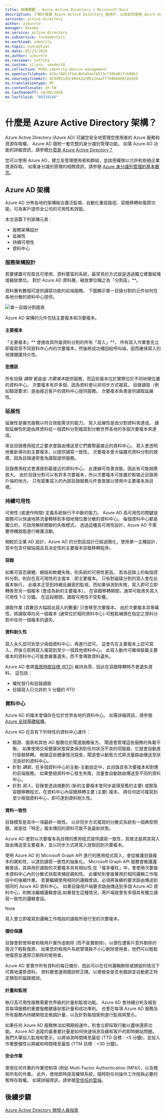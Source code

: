 ```yaml
---
title: 架構概觀 - Azure Active Directory | Microsoft Docs
description: 了解什麼是 Azure Active Directory 租用戶，以及如何使用 Azure Active Directory 管理 Azure。
services: active-directory
author: ajburnle
manager: daveba
ms.service: active-directory
ms.subservice: fundamentals
ms.workload: identity
ms.topic: conceptual
ms.date: 05/23/2019
ms.author: ajburnle
ms.reviewer: jeffsta
ms.custom: it-pro, seodec18
ms.collection: M365-identity-device-management
ms.openlocfilehash: 476cf8013f5dc8b5d54efb573cf305d81fc690b1
ms.sourcegitcommit: 829d951d5c90442a38012daaf77e86046018e5b9
ms.translationtype: MT
ms.contentlocale: zh-TW
ms.lasthandoff: 10/09/2020
ms.locfileid: "89319146"
---
```

# <a name="what-is-the-azure-active-directory-architecture"></a>什麼是 Azure Active Directory 架構？

Azure Active Directory (Azure AD) 可讓您安全地管理您使用者的 Azure 服務和資源存取權。 Azure AD 隨附一套完整的身分識別管理功能。 如需 Azure AD 功能的詳細資訊，請參閱[什麼是 Azure Active Directory？](active-directory-whatis.md)

您可以使用 Azure AD，建立及管理使用者和群組，並啟用權限以允許和拒絕企業資源存取。 如需身分識別管理的相關資訊，請參閱 [Azure 身分識別管理的基本概念](active-directory-whatis.md)。

## <a name="azure-ad-architecture"></a>Azure AD 架構

Azure AD 分佈各地的架構結合廣泛監視、自動化重設路徑、容錯移轉和復原功能，可為客戶提供全公司的可用性和效能。

本文涵蓋下列架構元素︰

*   服務架構設計
*   延展性
*   持續可用性
*   資料中心

### <a name="service-architecture-design"></a>服務架構設計

若要建置可存取且可使用、資料豐富的系統，最常見的方式就是透過獨立建置組塊或縮放單位。 對於 Azure AD 資料層，縮放單位稱之為「分割區」**。

資料層有數個可提供讀寫功能的前端服務。 下圖顯示單一目錄分割的元件如何在各地分散的資料中心提供。

  ![單一目錄分割圖表](./media/active-directory-architecture/active-directory-architecture.png)

Azure AD 架構的元件包括主要複本和次要複本。

#### <a name="primary-replica"></a>主要複本

「主要複本」** 會接收其所屬資料分割的所有「寫入」**。 所有寫入作業會先立即複寫至不同資料中心內的次要複本，然後將成功傳回給呼叫端，因而確保寫入的地理備援持久性。

#### <a name="secondary-replicas"></a>您應該

所有目錄 *讀取* 都是由 *次要複本*提供服務，而這些複本位於實際位於不同地理位置的資料中心。 次要複本有許多個，因為資料會以非同步方式複寫。 目錄讀取（例如驗證要求）是由接近客戶的資料中心提供服務。 次要複本負責提供讀取延展性。

### <a name="scalability"></a>延展性

延展性是擴充服務以符合效能需求的能力。 寫入延展性是由分割資料來達成。 讀取延展性則是由將資料從一個資料分割複寫到分散世界各地的多個次要複本來達成。

來自目錄應用程式之要求會路由傳送至它們實際最接近的資料中心。 寫入會透明地重新導向到主要複本，以提供讀寫一致性。 次要複本會大幅擴充資料分割的規模，因為目錄通常會為讀取提供服務。

目錄應用程式會連接到最接近的資料中心。 此連線可改善效能，因此有可能相應放大。 由於目錄分割可以有許多次要複本，所以次要複本可放置於較接近目錄用戶端的地方。 只有密集寫入的內部目錄服務元件會直接以使用中主要複本為目標。

### <a name="continuous-availability"></a>持續可用性

可用性 (或運作時間) 定義系統執行不中斷的能力。 Azure AD 高可用性的關鍵是服務可以快速地將流量轉移到多個地理位置分散的資料中心。 每個資料中心都是獨立的，可啟用解除關聯的失敗模式。 透過這種高可用性設計，Azure AD 不需要停機就能進行維護活動。

相較於企業 AD 設計，Azure AD 的分割區設計已經過簡化，使用單一主機設計，其中包含仔細協調且具決定性的主要複本容錯移轉程序。

#### <a name="fault-tolerance"></a>容錯

如果可容忍硬體、網路和軟體失敗，則系統的可用性更高。 若為目錄上的每個資料分割，則存在高可用性的主複本︰即主要複本。 只有對磁碟分割的寫入會在此複本執行。 此複本正受到持續且嚴密的監視，而如果偵測到失敗，寫入即可立即轉換至另一個複本 (會成為新的主要複本）。 在容錯移轉期間，通常可能喪失寫入可用性 1-2 分鐘。 在這段期間，讀取可用性不受影響。

讀取作業 (其數目大幅超出寫入的數量) 只會移至次要複本。 由於次要複本具等冪性，將讀取導向另一個複本 (通常位於相同資料中心) 可輕鬆補償在指定之資料分割中任何一個複本的遺失。

#### <a name="data-durability"></a>資料耐久性

寫入永久認可到至少兩個資料中心，再進行認可。 這會先在主要複本上認可寫入，然後立即將寫入複寫到至少一個其他資料中心。 此寫入動作可確保裝載主要複本的資料中心可能會嚴重遺失，而不會導致資料遺失。

Azure AD 會將[復原時間目標 (RTO)](https://en.wikipedia.org/wiki/Recovery_time_objective) 維持為零，因此在容錯移轉時不會遺失資料。 這包括：

* 權杖發行和目錄讀取
* 目錄寫入只允許約 5 分鐘的 RTO

### <a name="datacenters"></a>資料中心

Azure AD 的複本會儲存在位於世界各地的資料中心。 如需詳細資訊，請參閱 [Azure 全球基礎結構](https://azure.microsoft.com/global-infrastructure/)。

Azure AD 在具有下列特性的資料中心運作：

* 驗證、圖表和其他 AD 服務位於閘道服務後方。 閘道會管理這些服務的負載平衡。 如果使用交易健康狀態探查偵測到任何狀況不良的伺服器，它就會自動進行容錯移轉。 根據這些健康情況探查，閘道會以動態方式將流量路由傳送至狀況良好的資料中心。
* 針對 *讀取*，在多個資料中心的主動-主動設定中，此目錄具有次要複本和對應的前端服務。 如果整個資料中心發生失敗，流量會自動路由傳送至不同的資料中心。
 * 針對 *寫入*，目錄會透過規劃的 (新的主要複本會同步處理至舊的主要) 或緊急容錯移轉程式，在資料中心內容錯移轉主要 (主要) 複本。 將任何認可複寫到至少兩個資料中心，即可達到資料耐久性。

#### <a name="data-consistency"></a>資料一致性

目錄模型是其中一項最終一致性。 以非同步方式複寫的分散式系統有一個典型問題，就是從「特定」複本傳回的資料可能不是最新狀態。 

Azure AD 會對以次要複本為目標的應用程式提供讀寫一致性，其做法是將其寫入路由傳送至主要複本，並以同步方式將寫入提取回到次要複本。

使用 Azure AD 的 Microsoft Graph API 進行的應用程式寫入，會從維護目錄複本的親和性，以達到讀寫一致性的抽象化。 Microsoft Graph API 服務會維護邏輯會話，其與用於讀取的次要複本具有相似性;在「複本權杖」中，會使用次要複本資料中心內的分散式快取來捕捉親和性。 此權杖則會接著用於相同邏輯工作階段中的後續作業。 若要繼續使用相同的邏輯會話，必須將後續的要求路由傳送到相同的 Azure AD 資料中心。 如果目錄用戶端要求路由傳送到多個 Azure AD 資料中心，則無法繼續邏輯會話;如果發生這種情況，用戶端就會有多個具有獨立讀寫一致性的邏輯會話。

 >[!NOTE]
 >寫入會立即複寫到邏輯工作階段的讀取所發行至的次要複本。

#### <a name="backup-protection"></a>備份保護

目錄會對使用者和租用戶實作虛刪除 (而不是實刪除)，以便在遭客戶意外刪除的情況下輕鬆復原。 如果您的租用戶系統管理員不小心刪除使用者，他們可以輕鬆地復原並還原已刪除的使用者。

Azure AD 會實作所有資料的每日備份，因此可以在任何邏輯刪除或損毀的情況下可靠地還原資料。 資料層會運用錯誤修正碼，以便檢查是否有錯誤並自動更正特定類型的磁碟錯誤。

#### <a name="metrics-and-monitors"></a>計量和監視

執行高可用性服務需要世界級的計量和監視功能。 Azure AD 會持續分析及報告其每項服務的重要服務健康狀態計量和成功準則。 也會在每項 Azure AD 服務及所有服務內持續開發並微調計量，以及針對每個案例進行監視與警示。

如果任何 Azure AD 服務無法如預期般運作，則會立即採取行動以盡快還原功能。 Azure AD 追蹤的最重要計量是如何快速偵測及緩和客戶的即時網站問題。 我們大舉投入監視和警示，以將偵測時間降至最低 (TTD 目標︰<5 分鐘)，並投入作業整備性以將緩和時間降至最低 (TTM 目標︰<30 分鐘)。

#### <a name="secure-operations"></a>安全作業

使用任何作業的作業控制項 (例如 Multi-Factor Authentication (MFA))，以及稽核所有的作業。 此外，使用即時提高權限系統，隨時對任何操作工作授與必要的暫時存取權。 如需詳細資訊，請參閱[受信任的雲端](https://azure.microsoft.com/support/trust-center)。

## <a name="next-steps"></a>後續步驟

[Azure Active Directory 開發人員指南](../develop/index.yml)